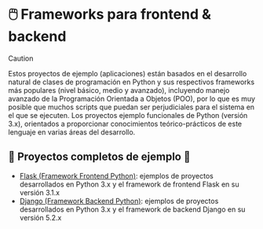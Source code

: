 
# :computer_mouse:	Frameworks para frontend & backend

> [!CAUTION]
> Estos proyectos de ejemplo (aplicaciones) están basados en el desarrollo natural de clases de programación en Python y sus respectivos frameworks más populares (nivel básico, medio y avanzado), incluyendo manejo avanzado de la Programación Orientada a Objetos (POO), por lo que es muy posible que muchos scripts que puedan ser perjudiciales para el sistema en el que se ejecuten.
> Los proyectos ejemplo funcionales de Python (versión 3.x), orientados a proporcionar conocimientos teórico-prácticos de este lenguaje en varias áreas del desarrollo.

## :bricks:	Proyectos completos de ejemplo :floppy_disk:	
- [Flask (Framework Frontend Python)](Flask): ejemplos de proyectos desarrollados en Python 3.x y el framework de frontend Flask en su versión 3.1.x
- [Django (Framework Backend Python)](Django): ejemplos de proyectos desarrollados en Python 3.x y el framework de backend Django en su versión 5.2.x